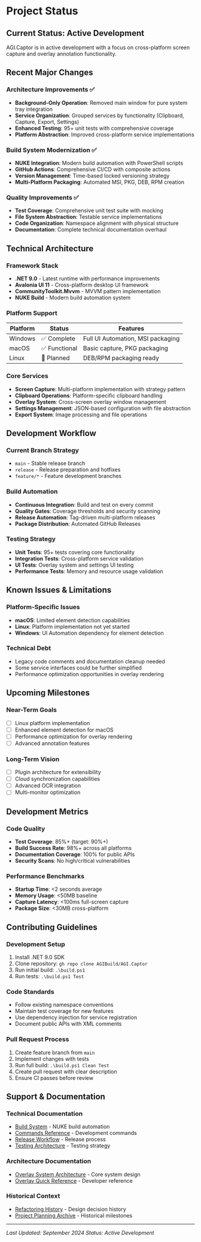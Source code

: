 # Project Status

## Current Status: Active Development

AGI.Captor is in active development with a focus on cross-platform screen capture and overlay annotation functionality.

## Recent Major Changes

### Architecture Improvements ✅
- **Background-Only Operation**: Removed main window for pure system tray integration
- **Service Organization**: Grouped services by functionality (Clipboard, Capture, Export, Settings)
- **Enhanced Testing**: 95+ unit tests with comprehensive coverage
- **Platform Abstraction**: Improved cross-platform service implementations

### Build System Modernization ✅
- **NUKE Integration**: Modern build automation with PowerShell scripts
- **GitHub Actions**: Comprehensive CI/CD with composite actions
- **Version Management**: Time-based locked versioning strategy
- **Multi-Platform Packaging**: Automated MSI, PKG, DEB, RPM creation

### Quality Improvements ✅
- **Test Coverage**: Comprehensive unit test suite with mocking
- **File System Abstraction**: Testable service implementations
- **Code Organization**: Namespace alignment with physical structure
- **Documentation**: Complete technical documentation overhaul

## Technical Architecture

### Framework Stack
- **.NET 9.0** - Latest runtime with performance improvements
- **Avalonia UI 11** - Cross-platform desktop UI framework
- **CommunityToolkit.Mvvm** - MVVM pattern implementation
- **NUKE Build** - Modern build automation system

### Platform Support
| Platform | Status | Features |
|----------|--------|----------|
| Windows | ✅ Complete | Full UI Automation, MSI packaging |
| macOS | ✅ Functional | Basic capture, PKG packaging |
| Linux | 🚧 Planned | DEB/RPM packaging ready |

### Core Services
- **Screen Capture**: Multi-platform implementation with strategy pattern
- **Clipboard Operations**: Platform-specific clipboard handling
- **Overlay System**: Cross-screen overlay window management
- **Settings Management**: JSON-based configuration with file abstraction
- **Export System**: Image processing and file operations

## Development Workflow

### Current Branch Strategy
- `main` - Stable release branch
- `release` - Release preparation and hotfixes
- `feature/*` - Feature development branches

### Build Automation
- **Continuous Integration**: Build and test on every commit
- **Quality Gates**: Coverage thresholds and security scanning
- **Release Automation**: Tag-driven multi-platform releases
- **Package Distribution**: Automated GitHub Releases

### Testing Strategy
- **Unit Tests**: 95+ tests covering core functionality
- **Integration Tests**: Cross-platform service validation
- **UI Tests**: Overlay system and settings UI testing
- **Performance Tests**: Memory and resource usage validation

## Known Issues & Limitations

### Platform-Specific Issues
- **macOS**: Limited element detection capabilities
- **Linux**: Platform implementation not yet started
- **Windows**: UI Automation dependency for element detection

### Technical Debt
- Legacy code comments and documentation cleanup needed
- Some service interfaces could be further simplified
- Performance optimization opportunities in overlay rendering

## Upcoming Milestones

### Near-Term Goals
- [ ] Linux platform implementation
- [ ] Enhanced element detection for macOS
- [ ] Performance optimization for overlay rendering
- [ ] Advanced annotation features

### Long-Term Vision
- [ ] Plugin architecture for extensibility
- [ ] Cloud synchronization capabilities
- [ ] Advanced OCR integration
- [ ] Multi-monitor optimization

## Development Metrics

### Code Quality
- **Test Coverage**: 85%+ (target: 90%+)
- **Build Success Rate**: 98%+ across all platforms
- **Documentation Coverage**: 100% for public APIs
- **Security Scans**: No high/critical vulnerabilities

### Performance Benchmarks
- **Startup Time**: <2 seconds average
- **Memory Usage**: <50MB baseline
- **Capture Latency**: <100ms full-screen capture
- **Package Size**: <30MB cross-platform

## Contributing Guidelines

### Development Setup
1. Install .NET 9.0 SDK
2. Clone repository: `gh repo clone AGIBuild/AGI.Captor`
3. Run initial build: `.\build.ps1`
4. Run tests: `.\build.ps1 Test`

### Code Standards
- Follow existing namespace conventions
- Maintain test coverage for new features
- Use dependency injection for service registration
- Document public APIs with XML comments

### Pull Request Process
1. Create feature branch from `main`
2. Implement changes with tests
3. Run full build: `.\build.ps1 Clean Test`
4. Create pull request with clear description
5. Ensure CI passes before review

## Support & Documentation

### Technical Documentation
- [Build System](build-system.md) - NUKE build automation
- [Commands Reference](commands-reference.md) - Development commands
- [Release Workflow](release-workflow.md) - Release process
- [Testing Architecture](testing-architecture.md) - Testing strategy

### Architecture Documentation
- [Overlay System Architecture](overlay-system-architecture.md) - Core system design
- [Overlay Quick Reference](overlay-system-quick-reference.md) - Developer reference

### Historical Context
- [Refactoring History](overlay-refactoring-history.md) - Design decision history
- [Project Planning Archive](planA-task-breakdown.md) - Historical milestones

---

*Last Updated: September 2024*
*Status: Active Development*